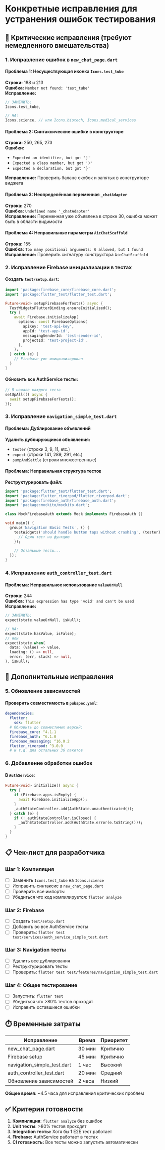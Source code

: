 # Конкретные исправления для устранения ошибок тестирования

## 🚨 Критические исправления (требуют немедленного вмешательства)

### 1. Исправление ошибок в `new_chat_page.dart`

#### Проблема 1: Несуществующая иконка `Icons.test_tube`
**Строки:** 188 и 213  
**Ошибка:** `Member not found: 'test_tube'`  
**Исправление:**
```dart
// ЗАМЕНИТЬ:
Icons.test_tube,

// НА:
Icons.science, // или Icons.biotech, Icons.medical_services
```

#### Проблема 2: Синтаксические ошибки в конструкторе
**Строки:** 250, 265, 273  
**Ошибки:** 
- `Expected an identifier, but got ']'`
- `Expected a class member, but got ')'`
- `Expected a declaration, but got '}'`

**Исправление:** Проверить баланс скобок и запятых в конструкторе виджета

#### Проблема 3: Неопределённая переменная `_chatAdapter`
**Строка:** 270  
**Ошибка:** `Undefined name '_chatAdapter'`  
**Исправление:** Переменная уже объявлена в строке 30, ошибка может быть в области видимости

#### Проблема 4: Неправильные параметры `AicChatScaffold`
**Строка:** 155  
**Ошибка:** `Too many positional arguments: 0 allowed, but 1 found`  
**Исправление:** Проверить сигнатуру конструктора `AicChatScaffold`

### 2. Исправление Firebase инициализации в тестах

#### Создать `test/setup.dart`:
```dart
import 'package:firebase_core/firebase_core.dart';
import 'package:flutter_test/flutter_test.dart';

Future<void> setupFirebaseForTests() async {
  TestWidgetsFlutterBinding.ensureInitialized();
  try {
    await Firebase.initializeApp(
      options: const FirebaseOptions(
        apiKey: 'test-api-key',
        appId: 'test-app-id',
        messagingSenderId: 'test-sender-id',
        projectId: 'test-project-id',
      ),
    );
  } catch (e) {
    // Firebase уже инициализирован
  }
}
```

#### Обновить все AuthService тесты:
```dart
// В начале каждого теста
setUpAll(() async {
  await setupFirebaseForTests();
});
```

### 3. Исправление `navigation_simple_test.dart`

#### Проблема: Дублирование объявлений
**Удалить дублирующиеся объявления:**
- `tester` (строки 3, 9, 11, etc.)
- `expect` (строки 141, 289, 291, etc.)  
- `pumpAndSettle` (строки множественные)

#### Проблема: Неправильная структура тестов
**Реструктурировать файл:**
```dart
import 'package:flutter_test/flutter_test.dart';
import 'package:flutter_riverpod/flutter_riverpod.dart';
import 'package:firebase_auth/firebase_auth.dart';
import 'package:mockito/mockito.dart';

class MockFirebaseAuth extends Mock implements FirebaseAuth {}

void main() {
  group('Navigation Basic Tests', () {
    testWidgets('should handle button taps without crashing', (tester) async {
      // Один тест на функцию
    });
    
    // Остальные тесты...
  });
}
```

### 4. Исправление `auth_controller_test.dart`

#### Проблема: Неправильное использование `valueOrNull`
**Строка:** 244  
**Ошибка:** `This expression has type 'void' and can't be used`  
**Исправление:**
```dart
// ЗАМЕНИТЬ:
expect(state.valueOrNull, isNull);

// НА:
expect(state.hasValue, isFalse);
// или
expect(state.when(
  data: (value) => value,
  loading: () => null,
  error: (err, stack) => null,
), isNull);
```

## 🔧 Дополнительные исправления

### 5. Обновление зависимостей

#### Проверить совместимость в `pubspec.yaml`:
```yaml
dependencies:
  flutter:
    sdk: flutter
  # Обновить до совместимых версий:
  firebase_core: ^4.1.1
  firebase_auth: ^6.1.0
  firebase_messaging: ^16.0.2
  flutter_riverpod: ^3.0.0
  # и т.д. для остальных 36 пакетов
```

### 6. Добавление обработки ошибок

#### В `AuthService`:
```dart
Future<void> initialize() async {
  try {
    if (Firebase.apps.isEmpty) {
      await Firebase.initializeApp();
    }
    _authStateController.add(AuthState.unauthenticated());
  } catch (e) {
    if (!_authStateController.isClosed) {
      _authStateController.add(AuthState.error(e.toString()));
    }
  }
}
```

## 📋 Чек-лист для разработчика

### Шаг 1: Компиляция
- [ ] Заменить `Icons.test_tube` на `Icons.science`  
- [ ] Исправить синтаксис в `new_chat_page.dart`
- [ ] Проверить все импорты
- [ ] Убедиться что код компилируется: `flutter analyze`

### Шаг 2: Firebase
- [ ] Создать `test/setup.dart` 
- [ ] Добавить во все AuthService тесты
- [ ] Проверить: `flutter test test/services/auth_service_simple_test.dart`

### Шаг 3: Navigation тесты  
- [ ] Удалить все дублирования
- [ ] Реструктурировать тесты
- [ ] Проверить: `flutter test test/features/navigation_simple_test.dart`

### Шаг 4: Общее тестирование
- [ ] Запустить: `flutter test`
- [ ] Убедиться что >80% тестов проходят
- [ ] Исправить оставшиеся ошибки

## ⏱️ Временные затраты

| Исправление | Время | Приоритет |
|------------|-------|-----------|
| new_chat_page.dart | 30 мин | Критично |
| Firebase setup | 45 мин | Критично |  
| navigation_simple_test.dart | 1 час | Высокий |
| auth_controller_test.dart | 20 мин | Средний |
| Обновление зависимостей | 2 часа | Низкий |

**Общее время:** ~4.5 часа для исправления критических проблем

## ✅ Критерии готовности

1. **Компиляция:** `flutter analyze` без ошибок
2. **Unit тесты:** >80% тестов проходят
3. **Integration тесты:** Хотя бы 1 E2E тест работает  
4. **Firebase:** AuthService работает в тестах
5. **CI готовность:** Все тесты можно запустить автоматически